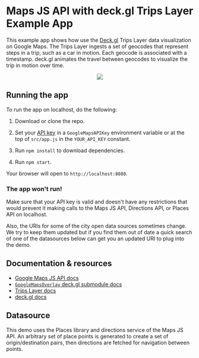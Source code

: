 # Maps JS API with deck.gl Trips Layer Example App

This example app shows how use the [Deck.gl](https://deck.gl) Trips Layer data visualization on Google Maps. The Trips Layer ingests a set of geocodes that represent steps in a trip, such as a car in motion. Each geocode is associated with a timestamp. deck.gl animates the travel between geocodes to visualize the trip in motion over time.

<p align="center"><img src="https://github.com/googlemaps/deck.gl-demos/raw/master/img/trips.png" /></p>

## Running the app

To run the app on localhost, do the following:

1. Download or clone the repo.

2. Set your [API key](https://developers.google.com/maps/documentation/javascript/get-api-key) in a `GoogleMapsAPIKey` environment variable or at the top of `src/app.js` in the `YOUR_API_KEY` constant.

3. Run `npm install` to download dependencies.

4. Run `npm start`.

Your browser will open to `http://localhost:8080`.

### The app won't run!

Make sure that your API key is valid and doesn't have any restrictions that would prevent it making calls to the Maps JS API, Directions API, or Places API on localhost.

Also, the URIs for some of the city open data sources sometimes change. We try to keep them updated but if you find them out of date a quick search of one of the datasources below can get you an updated URI to plug into the demo.

## Documentation & resources

- [Google Maps JS API docs](https://developers.google.com/maps/documentation/javascript/)
- [`GoogleMapsOverlay` deck.gl submodule docs](https://deck.gl/#/documentation/submodule-api-reference/deckgl-google-maps/overview)
- [Trips Layer docs](https://github.com/uber/deck.gl/blob/master/docs/layers/trips-layer.md)
- [deck.gl docs](https://deck.gl/#/documentation/overview/introduction)

## Datasource

This demo uses the Places library and directions service of the Maps JS API. An arbitrary set of place points is generated to create a set of origin/destination pairs, then directions are fetched for navigation between points.